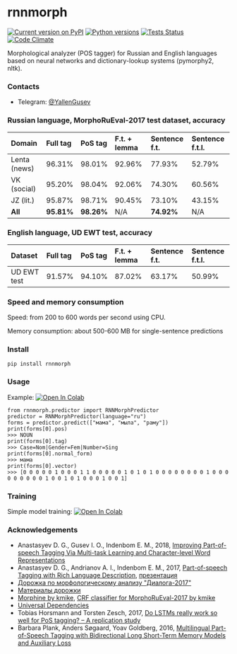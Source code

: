 # rnnmorph
[![Current version on PyPI](http://img.shields.io/pypi/v/rnnmorph.svg)](https://pypi.python.org/pypi/rnnmorph)
[![Python versions](https://img.shields.io/pypi/pyversions/rnnmorph.svg)](https://pypi.python.org/pypi/rnnmorph)
[![Tests Status](https://github.com/IlyaGusev/rnnmorph/actions/workflows/python-package.yml/badge.svg)](https://github.com/IlyaGusev/rnnmorph/actions/workflows/python-package.yml)
[![Code Climate](https://codeclimate.com/github/IlyaGusev/rnnmorph/badges/gpa.svg)](https://codeclimate.com/github/IlyaGusev/rnnmorph)

Morphological analyzer (POS tagger) for Russian and English languages based on neural networks and dictionary-lookup systems (pymorphy2, nltk).

### Contacts

* Telegram: [@YallenGusev](https://t.me/YallenGusev)

### Russian language, MorphoRuEval-2017 test dataset, accuracy

| Domain       | Full tag | PoS tag | F.t. + lemma | Sentence f.t.| Sentence f.t.l. |
|:-------------|:---------|:--------|:-------------|:-------------|:----------------|
| Lenta (news) | 96.31%   | 98.01%  | 92.96%       | 77.93%       | 52.79%          |
| VK (social)  | 95.20%   | 98.04%  | 92.06%       | 74.30%       | 60.56%          |
| JZ (lit.)    | 95.87%   | 98.71%  | 90.45%       | 73.10%       | 43.15%          |
| **All**      | **95.81%**| **98.26%**  | N/A     | **74.92%**   | N/A             |

### English language, UD EWT test, accuracy
| Dataset      | Full tag | PoS tag | F.t. + lemma | Sentence f.t.| Sentence f.t.l. |
|:-------------|:---------|:--------|:-------------|:-------------|:----------------|
| UD EWT test  | 91.57%   | 94.10%  | 87.02%       | 63.17%       | 50.99%          |

### Speed and memory consumption
Speed: from 200 to 600 words per second using CPU. 

Memory consumption: about 500-600 MB for single-sentence predictions

### Install ###
```
pip install rnnmorph
```
  
### Usage ###

Example: [![Open In Colab](https://colab.research.google.com/assets/colab-badge.svg)](https://colab.research.google.com/drive/1OowDoBnucMAdTh6cGuMt06BmFqGTCSvK)

```
from rnnmorph.predictor import RNNMorphPredictor
predictor = RNNMorphPredictor(language="ru")
forms = predictor.predict(["мама", "мыла", "раму"])
print(forms[0].pos)
>>> NOUN
print(forms[0].tag)
>>> Case=Nom|Gender=Fem|Number=Sing
print(forms[0].normal_form)
>>> мама
print(forms[0].vector)
>>> [0 0 0 0 0 1 0 0 0 1 1 0 0 0 0 0 1 0 1 0 1 0 0 0 0 0 0 0 0 1 0 0 0 0 0 0 0 0 0 1 0 0 1 0 1 0 0 0 1 0 0 1]
```

### Training ###
Simple model training:
[![Open In Colab](https://colab.research.google.com/assets/colab-badge.svg)](https://colab.research.google.com/drive/1Rh46pHS3FP8NHqdux1o2AF32U5xn1V5J)

### Acknowledgements ###
* Anastasyev D. G., Gusev I. O., Indenbom E. M., 2018, [Improving Part-of-speech Tagging Via Multi-task Learning and Character-level Word Representations](http://www.dialog-21.ru/media/4282/anastasyevdg.pdf)
* Anastasyev D. G., Andrianov A. I., Indenbom E. M., 2017, [Part-of-speech Tagging with Rich Language Description](http://www.dialog-21.ru/media/3895/anastasyevdgetal.pdf), [презентация](http://www.dialog-21.ru/media/4102/anastasyev.pdf)
* [Дорожка по морфологическому анализу "Диалога-2017"](http://www.dialog-21.ru/evaluation/2017/morphology/)
* [Материалы дорожки](https://github.com/dialogue-evaluation/morphoRuEval-2017)
* [Morphine by kmike](https://github.com/kmike/morphine), [CRF classifier for MorphoRuEval-2017 by kmike](https://github.com/kmike/dialog2017)
* [Universal Dependencies](http://universaldependencies.org/)
* Tobias Horsmann and Torsten Zesch, 2017, [Do LSTMs really work so well for PoS tagging? – A replication study](http://www.ltl.uni-due.de/wp-content/uploads/horsmannZesch_emnlp2017.pdf)
* Barbara Plank, Anders Søgaard, Yoav Goldberg, 2016, [Multilingual Part-of-Speech Tagging with Bidirectional Long Short-Term Memory Models and Auxiliary Loss](https://arxiv.org/abs/1604.05529)
